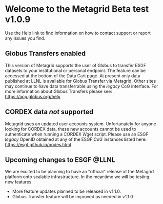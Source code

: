 # Welcome to the Metagrid Beta test v1.0.9

Use the Help link to find information on how to contact support or report any issues you find.

## Globus Transfers enabled

This version of Metagrid supports the user of Globus to transfer ESGF datasets to your institutional or personal endpoint.  The feature can be accessed at the bottom of the Data Cart page.  At present only data published at LLNL is available for Globus Transfer via Metagrid.  Other sites may continue to have data transferrable using the *legacy* CoG interface. 
For more information about Globus Transfers please see:  https://app.globus.org/help

## CORDEX data _not_ supported

Metagrid uses an updated user accounts system. Unfortunately for anyone looking for CORDEX data, these new accounts cannot be used to authenticate when running a CORDEX Wget script. Please use an ESGF _legacy_ OpenID obtained at any of the ESGF CoG instances listed here: https://esgf.github.io/nodes.html

## Upcoming changes to ESGF @LLNL

We are excited to be planning to have an "official" release of the Metagrid platform onto scalable infrastructure. In the meantime we will be testing new features.

- More feature updates planned to be released in v1.1.0.
- Globus Transfer feature will be improved as needed in v1.1.0
